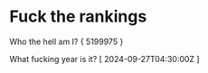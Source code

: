 # Fuck the rankings

Who the hell am I?
{ 5199975 }

What fucking year is it?
[ 2024-09-27T04:30:00Z ]
